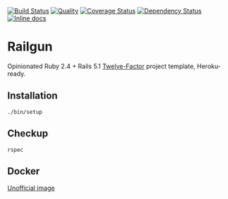 [![Build Status](https://travis-ci.org/zharikovpro/railgun.svg?branch=master)](https://travis-ci.org/zharikovpro/railgun)
[![Quality](http://img.shields.io/codeclimate/github/zharikovpro/railgun.svg)](https://codeclimate.com/github/zharikovpro/railgun)
[![Coverage Status](https://img.shields.io/codeclimate/coverage/github/zharikovpro/railgun.svg)](https://codeclimate.com/github/zharikovpro/railgun)
[![Dependency Status](https://gemnasium.com/badges/github.com/zharikovpro/railgun.svg)](https://gemnasium.com/github.com/zharikovpro/railgun)
[![Inline docs](http://inch-ci.org/github/zharikovpro/railgun.svg?branch=master)](http://inch-ci.org/github/zharikovpro/railgun)

Railgun
=======

Opinionated Ruby 2.4 + Rails 5.1 [Twelve-Factor](http://12factor.net/) project template, Heroku-ready. 

Installation
------------

`./bin/setup`

Checkup
-------

`rspec`

Docker
------

[Unofficial image](https://hub.docker.com/r/mifrill/railgun/)
